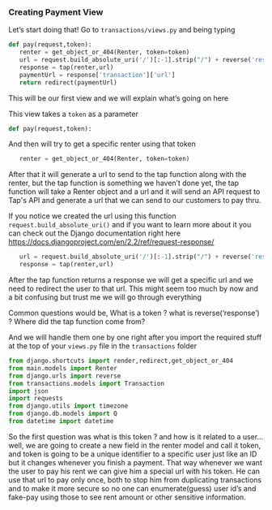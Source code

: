 ### Creating Payment View

Let’s start doing that! Go to `transactions/views.py` and being typing

```python
def pay(request,token):
   renter = get_object_or_404(Renter, token=token)
   url = request.build_absolute_uri('/')[:-1].strip("/") + reverse('response')
   response = tap(renter,url)
   paymentUrl = response['transaction']['url']
   return redirect(paymentUrl)
```

This will be our first view and we will explain what’s going on here

This view takes a `token` as a parameter

```python
def pay(request,token):
```

And then will try to get a specific renter using that token

```python
   renter = get_object_or_404(Renter, token=token)
```

After that it will generate a url to send to the tap function along with the renter, but the tap function is something we haven’t done yet,
the tap function will take a Renter object and a url and it will send an API request to Tap's API and generate a url that we can send to our customers to pay thru.

If you notice we created the url using this function `request.build_absolute_uri()` and if you want to learn more about it you can check out the Django documentation right here https://docs.djangoproject.com/en/2.2/ref/request-response/

```python
   url = request.build_absolute_uri('/')[:-1].strip("/") + reverse('response')
   response = tap(renter,url)
```

After the tap function returns a response we will get a specific url and we need to redirect the user to that url. This might seem too much by now and a bit confusing but trust me we will go through everything

Common questions would be, What is a token ? what is reverse(‘response’) ? Where did the tap function come from?

And we will handle them one by one right after you import the required stuff at the top of your `views.py` file in the `transactions` folder

```python
from django.shortcuts import render,redirect,get_object_or_404
from main.models import Renter
from django.urls import reverse
from transactions.models import Transaction
import json
import requests
from django.utils import timezone
from django.db.models import Q
from datetime import datetime
```

So the first question was what is this token ? and how is it related to a user… well, we are going to create a new field in the renter model and call it token, and token is going to be a unique identifier to a specific user just like an ID but it changes whenever you finish a payment. That way whenever we want the user to pay his rent we can give him a special url with his token. He can use that url to pay only once, both to stop him from duplicating transactions and to make it more secure so no one can enumerate(guess) user id’s and fake-pay using those to see rent amount or other sensitive information.
